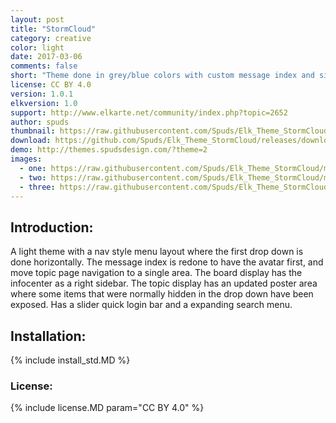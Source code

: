 ```yaml
---
layout: post
title: "StormCloud"
category: creative
color: light
date: 2017-03-06
comments: false
short: "Theme done in grey/blue colors with custom message index and sidebar info center"
license: CC BY 4.0
version: 1.0.1
elkversion: 1.0
support: http://www.elkarte.net/community/index.php?topic=2652
author: spuds
thumbnail: https://raw.githubusercontent.com/Spuds/Elk_Theme_StormCloud/master/sample_images/boardindex.jpg
download: https://github.com/Spuds/Elk_Theme_StormCloud/releases/download/1.0.1/elk_theme_storm_cloud.zip
demo: http://themes.spudsdesign.com/?theme=2
images:
  - one: https://raw.githubusercontent.com/Spuds/Elk_Theme_StormCloud/master/sample_images/boardindex.jpg
  - two: https://raw.githubusercontent.com/Spuds/Elk_Theme_StormCloud/master/sample_images/messages.jpg
  - three: https://raw.githubusercontent.com/Spuds/Elk_Theme_StormCloud/master/sample_images/topicindex.jpg
---
```


## Introduction:
A light theme with a nav style menu layout where the first drop down is done horizontally.  The message index is redone to have the avatar first, and move topic page navigation to a single area.  The board display has the infocenter as a right sidebar. The topic display has an updated poster area where some items that were normally hidden in the drop down have been exposed.  Has a slider quick login bar and a expanding search menu.

## Installation:
{% include install_std.MD %}

### License:
{% include license.MD param="CC BY 4.0" %}
